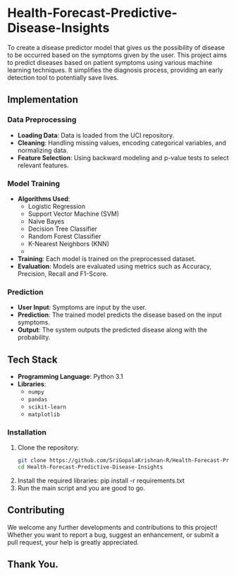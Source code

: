 # Health-Forecast-Predictive-Disease-Insights
To create a disease predictor model that gives us the possibility of disease to be occurred based on the symptoms given by the user.
This project aims to predict diseases based on patient symptoms using various machine learning techniques. It simplifies the diagnosis process, providing an early detection tool to potentially save lives.

## Implementation

  ### Data Preprocessing
  - **Loading Data**: Data is loaded from the UCI repository.
  - **Cleaning**: Handling missing values, encoding categorical variables, and normalizing data.
  - **Feature Selection**: Using backward modeling and p-value tests to select relevant features.
  
  ### Model Training
  - **Algorithms Used**:
    - Logistic Regression
    - Support Vector Machine (SVM)
    - Naïve Bayes
    - Decision Tree Classifier
    - Random Forest Classifier
    - K-Nearest Neighbors (KNN)
    - 
  - **Training**: Each model is trained on the preprocessed dataset.
  - **Evaluation**: Models are evaluated using metrics such as Accuracy, Precision, Recall and F1-Score.

  ### Prediction
  - **User Input**: Symptoms are input by the user.
  - **Prediction**: The trained model predicts the disease based on the input symptoms.
  - **Output**: The system outputs the predicted disease along with the probability.

## Tech Stack
- **Programming Language**: Python 3.1
- **Libraries**:
  - `numpy`
  - `pandas`
  - `scikit-learn`
  - `matplotlib`

### Installation
1. Clone the repository:
   ```bash
   git clone https://github.com/SriGopalaKrishnan-R/Health-Forecast-Predictive-Disease-Insights/edit/main/
   cd Health-Forecast-Predictive-Disease-Insights
2. Install the required libraries:
    pip install -r requirements.txt
3. Run the main script and you are good to go.
    
## Contributing
We welcome any further developments and contributions to this project! Whether you want to report a bug, suggest an enhancement, or submit a pull request, your help is greatly appreciated. 

## Thank You.

